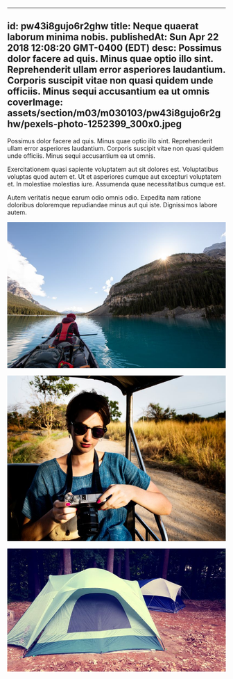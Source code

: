 
---
id: pw43i8gujo6r2ghw
title: Neque quaerat laborum minima nobis.
publishedAt: Sun Apr 22 2018 12:08:20 GMT-0400 (EDT)
desc: Possimus dolor facere ad quis. Minus quae optio illo sint. Reprehenderit ullam error asperiores laudantium. Corporis suscipit vitae non quasi quidem unde officiis. Minus sequi accusantium ea ut omnis
coverImage: assets/section/m03/m030103/pw43i8gujo6r2ghw/pexels-photo-1252399_300x0.jpeg
---




Possimus dolor facere ad quis. Minus quae optio illo sint. Reprehenderit ullam error asperiores laudantium. Corporis suscipit vitae non quasi quidem unde officiis. Minus sequi accusantium ea ut omnis.
 
Exercitationem quasi sapiente voluptatem aut sit dolores est. Voluptatibus voluptas quod autem et. Ut et asperiores cumque aut excepturi voluptatem et. In molestiae molestias iure. Assumenda quae necessitatibus cumque est.
 
Autem veritatis neque earum odio omnis odio. Expedita nam ratione doloribus doloremque repudiandae minus aut qui iste. Dignissimos labore autem.



![image from pexels.com](assets/section/m03/m030103/pw43i8gujo6r2ghw/pexels-photo-1252399.jpeg)

![image from pexels.com](assets/section/m03/m030103/pw43i8gujo6r2ghw/pexels-photo-386136.jpeg)

![image from pexels.com](assets/section/m03/m030103/pw43i8gujo6r2ghw/pexels-photo-111362.jpeg)



